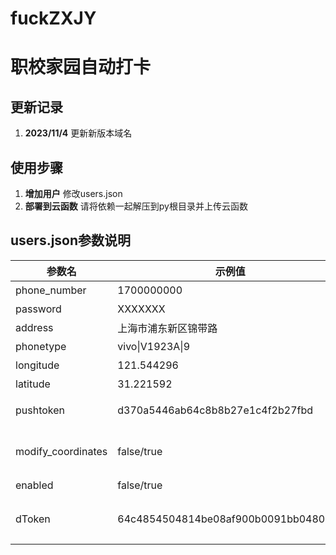 # fuckZXJY
# 职校家园自动打卡

## 更新记录
1. **2023/11/4**
   更新新版本域名
## 使用步骤

1. **增加用户**
  修改users.json
2. **部署到云函数**
  请将依赖一起解压到py根目录并上传云函数
## users.json参数说明

| 参数名              | 示例值                     | 说明                                       |
| ------------------ | -------------------------- | ------------------------------------------ |
| phone_number       | 1700000000                | 手机号码                                   |
| password           | XXXXXXX                  | 密码                                       |
| address            | 上海市浦东新区锦带路       | 地址                                       |
| phonetype          | vivo\|V1923A\|9            | 手机型号                                   |
| longitude          | 121.544296                 | 经度                                       |
| latitude           | 31.221592                  | 纬度                                       |
| pushtoken          | d370a5446ab64c8b8b27e1c4f2b27fbd | Pushplus+推送口令                              |
| modify_coordinates | false/true                      | 是否随机修改坐标最后一位数                               |
| enabled            | false/true                      | 是否启用                                   |
| dToken             | 64c4854504814be08af900b0091bb0480d8a        | 设备标识符(随机生成字符串)                                 |
